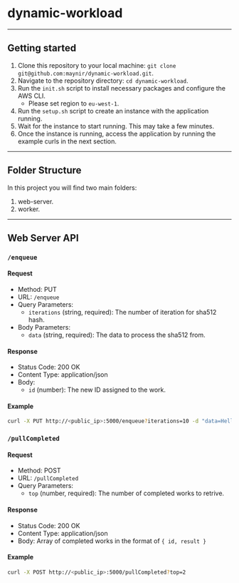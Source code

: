 # dynamic-workload

---

## Getting started

1. Clone this repository to your local machine: `git clone git@github.com:maynir/dynamic-workload.git`.
2. Navigate to the repository directory: `cd dynamic-workload`.
3. Run the `init.sh` script to install necessary packages and configure the AWS CLI.
    * Please set region to `eu-west-1`.
4. Run the `setup.sh` script to create an instance with the application running.
5. Wait for the instance to start running. This may take a few minutes.
6. Once the instance is running, access the application by running the example curls in the next section.

---

## Folder Structure

In this project you will find two main folders:

1. web-server.
2. worker.
---

## Web Server API

### `/enqueue`

#### Request

- Method: PUT
- URL: `/enqueue`
- Query Parameters:
   - `iterations` (string, required): The number of iteration for sha512 hash.
- Body Parameters:
   - `data` (string, required): The data to process the sha512 from.

#### Response

- Status Code: 200 OK
- Content Type: application/json
- Body:
   - `id` (number): The new ID assigned to the work.

#### Example

```bash
curl -X PUT http://<public_ip>:5000/enqueue?iterations=10 -d "data=Hello"
```

### `/pullCompleted`

#### Request

- Method: POST
- URL: `/pullCompleted`
- Query Parameters:
   - `top` (number, required): The number of completed works to retrive.

#### Response

- Status Code: 200 OK
- Content Type: application/json
- Body: Array of completed works in the format of `{ id, result }`

#### Example

```bash
curl -X POST http://<public_ip>:5000/pullCompleted?top=2
```
